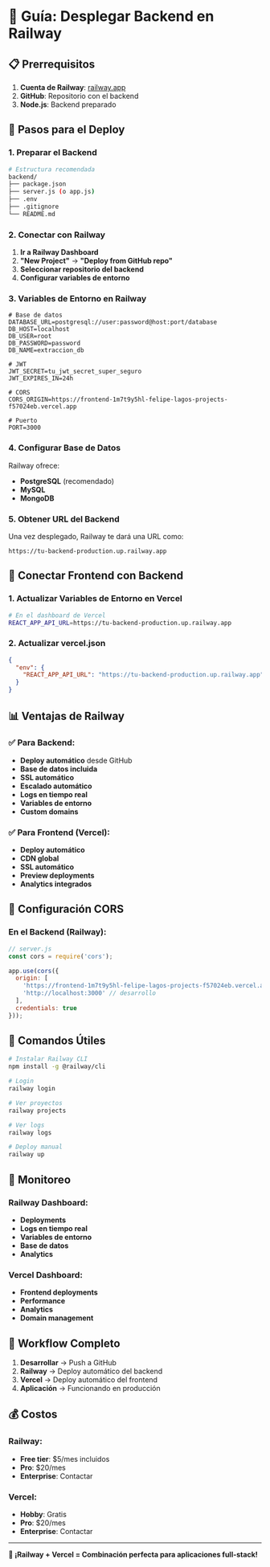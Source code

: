# 🚂 Guía: Desplegar Backend en Railway

## 📋 Prerrequisitos

1. **Cuenta de Railway**: [railway.app](https://railway.app)
2. **GitHub**: Repositorio con el backend
3. **Node.js**: Backend preparado

## 🚀 Pasos para el Deploy

### 1. Preparar el Backend

```bash
# Estructura recomendada
backend/
├── package.json
├── server.js (o app.js)
├── .env
├── .gitignore
└── README.md
```

### 2. Conectar con Railway

1. **Ir a Railway Dashboard**
2. **"New Project"** → **"Deploy from GitHub repo"**
3. **Seleccionar repositorio del backend**
4. **Configurar variables de entorno**

### 3. Variables de Entorno en Railway

```env
# Base de datos
DATABASE_URL=postgresql://user:password@host:port/database
DB_HOST=localhost
DB_USER=root
DB_PASSWORD=password
DB_NAME=extraccion_db

# JWT
JWT_SECRET=tu_jwt_secret_super_seguro
JWT_EXPIRES_IN=24h

# CORS
CORS_ORIGIN=https://frontend-1m7t9y5hl-felipe-lagos-projects-f57024eb.vercel.app

# Puerto
PORT=3000
```

### 4. Configurar Base de Datos

Railway ofrece:
- **PostgreSQL** (recomendado)
- **MySQL**
- **MongoDB**

### 5. Obtener URL del Backend

Una vez desplegado, Railway te dará una URL como:
```
https://tu-backend-production.up.railway.app
```

## 🔗 Conectar Frontend con Backend

### 1. Actualizar Variables de Entorno en Vercel

```bash
# En el dashboard de Vercel
REACT_APP_API_URL=https://tu-backend-production.up.railway.app
```

### 2. Actualizar vercel.json

```json
{
  "env": {
    "REACT_APP_API_URL": "https://tu-backend-production.up.railway.app"
  }
}
```

## 📊 Ventajas de Railway

### ✅ **Para Backend:**
- **Deploy automático** desde GitHub
- **Base de datos incluida**
- **SSL automático**
- **Escalado automático**
- **Logs en tiempo real**
- **Variables de entorno**
- **Custom domains**

### ✅ **Para Frontend (Vercel):**
- **Deploy automático**
- **CDN global**
- **SSL automático**
- **Preview deployments**
- **Analytics integrados**

## 🔧 Configuración CORS

### En el Backend (Railway):

```javascript
// server.js
const cors = require('cors');

app.use(cors({
  origin: [
    'https://frontend-1m7t9y5hl-felipe-lagos-projects-f57024eb.vercel.app',
    'http://localhost:3000' // desarrollo
  ],
  credentials: true
}));
```

## 🚀 Comandos Útiles

```bash
# Instalar Railway CLI
npm install -g @railway/cli

# Login
railway login

# Ver proyectos
railway projects

# Ver logs
railway logs

# Deploy manual
railway up
```

## 📱 Monitoreo

### Railway Dashboard:
- **Deployments**
- **Logs en tiempo real**
- **Variables de entorno**
- **Base de datos**
- **Analytics**

### Vercel Dashboard:
- **Frontend deployments**
- **Performance**
- **Analytics**
- **Domain management**

## 🔄 Workflow Completo

1. **Desarrollar** → Push a GitHub
2. **Railway** → Deploy automático del backend
3. **Vercel** → Deploy automático del frontend
4. **Aplicación** → Funcionando en producción

## 💰 Costos

### Railway:
- **Free tier**: $5/mes incluidos
- **Pro**: $20/mes
- **Enterprise**: Contactar

### Vercel:
- **Hobby**: Gratis
- **Pro**: $20/mes
- **Enterprise**: Contactar

---

**🎉 ¡Railway + Vercel = Combinación perfecta para aplicaciones full-stack!** 